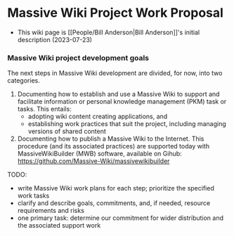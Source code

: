 # Massive Wiki Project Work Proposal
  - This wiki page is [[People/Bill Anderson|Bill Anderson]]'s initial description (2023-07-23)

### Massive Wiki project development goals

The next steps in Massive Wiki development are divided, for now, into two categories.  
1. Documenting how to establish and use a Massive Wiki to support and facilitate information or personal knowledge management (PKM) task or tasks. This entails:
	- adopting wiki content creating applications, and
	- establishing work practices that suit the project, including managing versions of shared content  
 2. Documenting how to publish a Massive Wiki to the Internet. This procedure (and its associated practices) are supported today with MassiveWikiBuilder (MWB) software, available on Gihub: <https://github.com/Massive-Wiki/massivewikibuilder>  

TODO:  
- write Massive Wiki work plans for each step; prioritize the specified work tasks  
- clarify and describe goals, commitments, and, if needed, resource requirements and risks  
- one primary task: determine our commitment for wider distribution and the associated support work  

